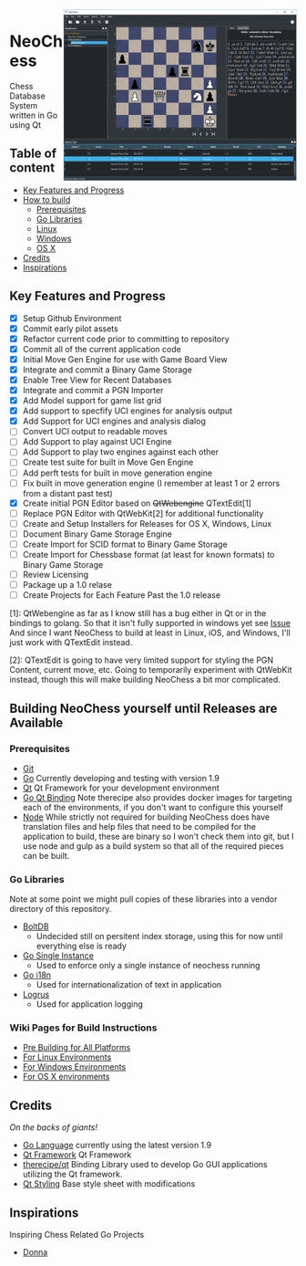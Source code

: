 <img src="/screenshots/EarlyProtoType.png?raw=true" alt="NeoChess Database" title="NeoChess" align="right" height="300" />

# NeoChess

Chess Database System written in Go using Qt

## Table of content

- [Key Features and Progress](#Key-Features-and-Progress)
- [How to build](#how-to-build)
  - [Prerequisites](#prerequisites)
  - [Go Libraries](#go-libraries)
  - [Linux](#inux)
  - [Windows](#windows)
  - [OS X](#os-x)
- [Credits](#credits)
- [Inspirations](#inspirations)

## Key Features and Progress

- [x] Setup Github Environment
- [x] Commit early pilot assets
- [x] Refactor current code prior to committing to repository
- [x] Commit all of the current application code
- [x] Initial Move Gen Engine for use with Game Board View
- [x] Integrate and commit a Binary Game Storage
- [x] Enable Tree View for Recent Databases
- [x] Integrate and commit a PGN Importer
- [x] Add Model support for game list grid
- [x] Add support to specfify UCI engines for analysis output
- [x] Add Support for UCI engines and analysis dialog
- [ ] Convert UCI output to readable moves
- [ ] Add Support to play against UCI Engine
- [ ] Add Support to play two engines against each other
- [ ] Create test suite for built in Move Gen Engine
- [ ] Add perft tests for built in move generation engine
- [ ] Fix built in move generation engine (I remember at least 1 or 2 errors from a distant past test)
- [x] Create initial PGN Editor based on ~~QtWebengine~~ QTextEdit[1] 
- [ ] Replace PGN Editor with QtWebKit[2] for additional functionality
- [ ] Create and Setup Installers for Releases for OS X, Windows, Linux
- [ ] Document Binary Game Storage Engine
- [ ] Create Import for SCID format to Binary Game Storage
- [ ] Create Import for Chessbase format (at least for known formats) to Binary Game Storage
- [ ] Review Licensing
- [ ] Package up a 1.0 relase
- [ ] Create Projects for Each Feature Past the 1.0 release

[1]: QtWebengine as far as I know still has a bug either in Qt or in the bindings to golang.
So that it isn't fully supported in windows yet see [Issue](https://github.com/therecipe/qt/issues/217#issuecomment-280940272) 
And since I want NeoChess to build at least in Linux, iOS, and Windows, I'll just work with QTextEdit instead.

[2]: QTextEdit is going to have very limited support for styling the PGN Content, current move, etc.  Going to temporarily
experiment with QtWebKit instead, though this will make building NeoChess a bit mor complicated.

## Building NeoChess yourself until Releases are Available

### Prerequisites

- [Git](https://git-scm.com) 
- [Go](https://golang.org) Currently developing and testing with version 1.9
- [Qt](https://www.qt.io) Qt Framework for your development environment
- [Go Qt Binding](https://github.com/therecipe/qt/) Note therecipe also provides docker images for targeting each of the environments, if you don't want to configure this yourself
- [Node](https://nodejs.org) While strictly not required for building NeoChess does have translation files and help files that need to be compiled for the application to build, these are binary so I won't check them into git, but I use node and gulp as a build system so that all of the required pieces can be built.

### Go Libraries

Note at some point we might pull copies of these libraries into a vendor directory of this repository.

- [BoltDB](https://github.com/boltdb/bolt) 
  - Undecided still on persitent index storage, using this for now until everything else is ready
- [Go Single Instance](https://github.com/allan-simon/go-singleinstance)
  - Used to enforce only a single instance of neochess running
- [Go i18n](https://github.com/nicksnyder/go-i18n)
  - Used for internationalization of text in application
- [Logrus](https://github.com/sirupsen/logrus)
  - Used for application logging

### Wiki Pages for Build Instructions

- [Pre Building for All Platforms](https://github.com/rashwell/neochess/wiki/NeoChess-Pre-Building-All)
- [For Linux Environments](https://github.com/rashwell/neochess/wiki/NeoChess-Building-on-Linux)
- [For Windows Environments](https://github.com/rashwell/neochess/wiki/NeoChess-Building-on-Windows)
- [For OS X environments](https://github.com/rashwell/neochess/wiki/NeoChess-Building-on-OSX)

## Credits

*On the backs of giants!*

- [Go Language](https://golang.org/) currently using the latest version 1.9
- [Qt Framework](https://www.qt.io/) Qt Framework
- [therecipe/qt](https://github.com/therecipe/qt/) Binding Library used to develop Go GUI applications utilizing the Qt framework.
- [Qt Styling](https://github.com/ColinDuquesnoy/QDarkStyleSheet) Base style sheet with modifications

## Inspirations

Inspiring Chess Related Go Projects

- [Donna](https://github.com/michaeldv/donna)
